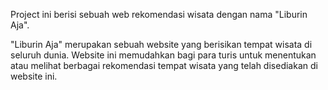 Project ini berisi sebuah web rekomendasi wisata dengan nama "Liburin Aja".

"Liburin Aja" merupakan sebuah website yang berisikan tempat wisata di seluruh dunia. Website ini memudahkan bagi para turis untuk menentukan atau melihat berbagai rekomendasi tempat wisata yang telah disediakan di website ini.
